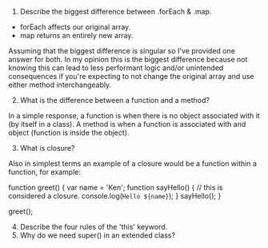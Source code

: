 1) Describe the biggest difference between .forEach & .map.

- forEach affects our original array.
- map returns an entirely new array.

Assuming that the biggest difference is singular so I've provided one answer for both. In my opinion this is the biggest difference because not knowing this can lead to less performant logic and/or unintended consequences if you're expecting to not change the original array and use either method interchangeably.

2) What is the difference between a function and a method?

In a simple response, a function is when there is no object associated with it (by itself in a class). A method is when a function is associated with and object (function is inside the object).


3) What is closure?

Also in simplest terms an example of a closure would be a function within a function, for example:

function greet() {
    var name = 'Ken';
    function sayHello() { // this is considered a closure.
        console.log(`Hello ${name}`);
    }
    sayHello();
}

greet();


4) Describe the four rules of the 'this' keyword.
5) Why do we need super() in an extended class?